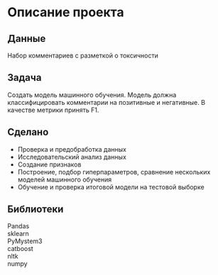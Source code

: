 # Описание проекта
## Данные
Набор комментариев с разметкой о токсичности
## Задача
Создать модель машинного обучения. Модель должна классифицировать комментарии на позитивные и негативные. В качестве метрики принять F1.
## Сделано
- Проверка и предобработка данных
- Исследовательский анализ данных
- Создание признаков
- Построение, подбор гиперпараметров, сравнение нескольких моделей машинного обучения
- Обучение и проверка итоговой модели на тестовой выборке
## Библиотеки
Pandas  
sklearn  
PyMystem3  
catboost  
nltk    
numpy  

